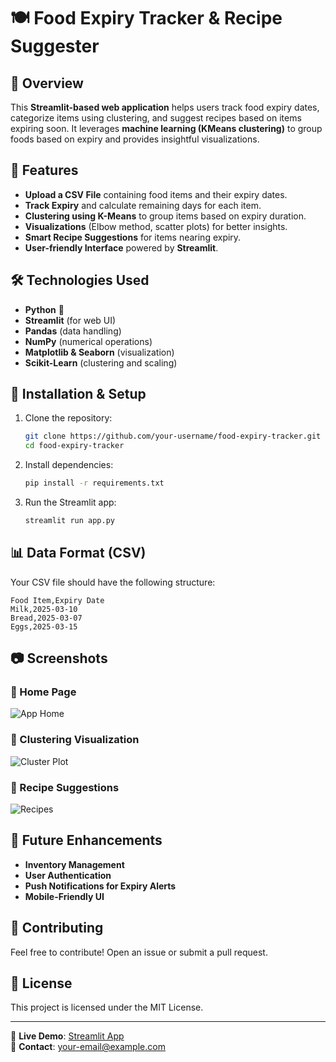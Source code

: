 # 🍽️ Food Expiry Tracker & Recipe Suggester

## 📌 Overview
This **Streamlit-based web application** helps users track food expiry dates, categorize items using clustering, and suggest recipes based on items expiring soon. It leverages **machine learning (KMeans clustering)** to group foods based on expiry and provides insightful visualizations.

## 🚀 Features
- **Upload a CSV File** containing food items and their expiry dates.
- **Track Expiry** and calculate remaining days for each item.
- **Clustering using K-Means** to group items based on expiry duration.
- **Visualizations** (Elbow method, scatter plots) for better insights.
- **Smart Recipe Suggestions** for items nearing expiry.
- **User-friendly Interface** powered by **Streamlit**.

## 🛠️ Technologies Used
- **Python** 🐍
- **Streamlit** (for web UI)
- **Pandas** (data handling)
- **NumPy** (numerical operations)
- **Matplotlib & Seaborn** (visualization)
- **Scikit-Learn** (clustering and scaling)

## 📂 Installation & Setup
1. Clone the repository:
   ```sh
   git clone https://github.com/your-username/food-expiry-tracker.git
   cd food-expiry-tracker
   ```

2. Install dependencies:
   ```sh
   pip install -r requirements.txt
   ```

3. Run the Streamlit app:
   ```sh
   streamlit run app.py
   ```

## 📊 Data Format (CSV)
Your CSV file should have the following structure:
```csv
Food Item,Expiry Date
Milk,2025-03-10
Bread,2025-03-07
Eggs,2025-03-15
```

## 📷 Screenshots
### 🔹 Home Page
![App Home](https://imgur.com/a/Gxo0ktg)
### 🔹 Clustering Visualization
![Cluster Plot](https://imgur.com/a/tUeNafb)
### 🔹 Recipe Suggestions
![Recipes](https://imgur.com/a/eFBuZOI)

## 🎯 Future Enhancements
- **Inventory Management**
- **User Authentication**
- **Push Notifications for Expiry Alerts**
- **Mobile-Friendly UI**

## 🤝 Contributing
Feel free to contribute! Open an issue or submit a pull request.

## 📜 License
This project is licensed under the MIT License.

---

🔗 **Live Demo**: [Streamlit App](https://your-streamlit-app-link.streamlit.app)  
📧 **Contact**: [your-email@example.com](mailto:your-email@example.com)

